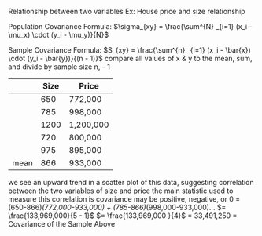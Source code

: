 Relationship between two variables
	Ex: House price and size relationship

Population Covariance Formula:
	$\sigma_{xy} = \frac{\sum^{N} _{i=1} (x_i - \mu_x) \cdot (y_i - \mu_y)}{N}$

Sample Covariance Formula:
	$S_{xy} = \frac{\sum^{n} _{i=1} (x_i - \bar{x}) \cdot (y_i - \bar{y})}{(n - 1)}$
				compare all values of x & y to the mean, sum, and divide by sample size n, - 1

|      | Size | Price     |
| ---- | ---- | --------- |
|      | 650  | 772,000   |
|      | 785  | 998,000   |
|      | 1200 | 1,200,000 |
|      | 720  | 800,000   |
|      | 975  | 895,000   |
| mean | 866  | 933,000   |
we see an upward trend in a scatter plot of this data, suggesting correlation between the two variables of size and price
	the main statistic used to measure this correlation is covariance
		may be positive, negative, or 0
     	= (650-866)*(772,000-933,000) + (785-866)*(998,000-933,000)...
		$= \frac{133,969,000}{5 - 1}$
		$= \frac{133,969,000 }{4}$
		= 33,491,250 = Covariance of the Sample Above